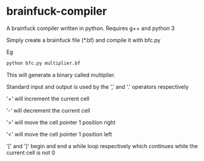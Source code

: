 # brainfuck-compiler
A brainfuck compiler written in python. Requires g++ and python 3

Simply create a brainfuck file (*.bf) and compile it with bfc.py

Eg

```bash
python bfc.py multiplier.bf
```

This will generate a binary called multiplier.

Standard input and output is used by the ',' and '.' operators respectively

'+' will increment the current cell

'-' will decrement the current cell

'>' will move the cell pointer 1 position right

'<' will move the cell pointer 1 position left

'[' and ']' begin and end a while loop respectively which continues while the current cell is not 0
